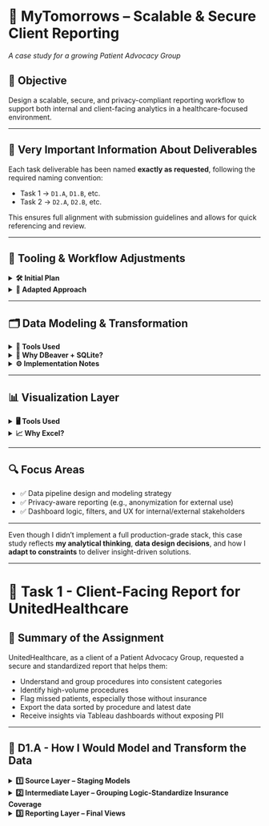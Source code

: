 
# 💊 MyTomorrows – Scalable & Secure Client Reporting  
_A case study for a growing Patient Advocacy Group_

## 🎯 Objective  
Design a scalable, secure, and privacy-compliant reporting workflow to support both internal and client-facing analytics in a healthcare-focused environment.

---

## 📌 Very Important Information About Deliverables  

Each task deliverable has been named **exactly as requested**, following the required naming convention:  
- Task 1 → `D1.A`, `D1.B`, etc.  
- Task 2 → `D2.A`, `D2.B`, etc.  

This ensures full alignment with submission guidelines and allows for quick referencing and review.

---

## 🧰 Tooling & Workflow Adjustments  

<details>
<summary><strong>🛠️ Initial Plan</strong></summary>

The original architecture involved:
- Loading the dataset into **PostgreSQL**
- Transforming it using **DBT**
- Orchestrating the pipeline with **Airflow**
- Visualizing with **Tableau**

</details>

<details>
<summary><strong>🔄 Adapted Approach</strong></summary>

Due to local environment constraints and time sensitivity, I adapted the setup to focus on delivering the **core value** of the assignment using accessible tools.

</details>

---

## 🗂️ Data Modeling & Transformation

<details>
<summary><strong>🧪 Tools Used</strong></summary>

- **DBeaver** (as SQL interface)  
- **SQLite** (lightweight local database)  
- **CSV files** (as source data)

</details>

<details>
<summary><strong>🧠 Why DBeaver + SQLite?</strong></summary>

This combination allowed me to:
- Quickly **explore** and **understand** the dataset  
- Test **joins**, **filters**, and **business logic**  
- Visualize relationships before moving to a production-grade setup

> I treated this as a "sandbox phase" — experiment first, then scale to PostgreSQL + DBT as a theoretical proposal.

</details>

<details>
<summary><strong>⚙️ Implementation Notes</strong></summary>

- Created schemas manually in DBeaver  
- Modeled key views to simulate reporting layers  
- Converted views to tables where SQLite limitations required it

</details>

---

## 📊 Visualization Layer

<details>
<summary><strong>🖥️ Tools Used</strong></summary>

- **Tableau (local version)**  
- **Excel (as data connector)**

</details>

<details>
<summary><strong>📈 Why Excel?</strong></summary>

My local Tableau version does not support live database connections. As a workaround:
- Transformed views were exported as Excel files  
- Used those as the data source for dashboarding  
- Created mockups and walkthroughs where interactivity was limited

</details>

---

## 🔍 Focus Areas

- ✅ Data pipeline design and modeling strategy  
- ✅ Privacy-aware reporting (e.g., anonymization for external use)  
- ✅ Dashboard logic, filters, and UX for internal/external stakeholders

---

Even though I didn’t implement a full production-grade stack, this case study reflects **my analytical thinking**, **data design decisions**, and how I **adapt to constraints** to deliver insight-driven solutions.

---

# 📁 Task 1 - Client-Facing Report for UnitedHealthcare

## 📌 Summary of the Assignment

UnitedHealthcare, as a client of a Patient Advocacy Group, requested a secure and standardized report that helps them:

- Understand and group procedures into consistent categories  
- Identify high-volume procedures  
- Flag missed patients, especially those without insurance  
- Export the data sorted by procedure and latest date  
- Receive insights via Tableau dashboards without exposing PII  

---

## 🧩 D1.A - How I Would Model and Transform the Data

<details>
<summary><strong>1️⃣ Source Layer – Staging Models</strong></summary>

```sql
CREATE VIEW A2_rpt_encounter_procedure_flat_ymd AS
SELECT 
  e.Id AS encounter_id,
  STRFTIME('%Y-%m-%d', e.START) AS START,
  e.PATIENT,
  e.DESCRIPTION AS encounter_description,
  p.CODE AS procedure_code,
  p.DESCRIPTION AS procedure_description,
  p.BASE_COST,
  pa.NAME AS payer_name,
  o.NAME AS org_name
FROM fct_procedures p
JOIN fct_encounters e ON p.ENCOUNTER = e.Id
JOIN dim_payers pa ON e.PAYER = pa.Id
JOIN dim_organizations o ON e.ORGANIZATION = o.Id;
```

</details>

<details>
<summary><strong>2️⃣ Intermediate Layer – Grouping Logic-Standardize Insurance Coverage</strong></summary>

```sql
CREATE VIEW X1_rpt_encounter_procedure_with_grouping AS
SELECT 
  e.Id AS encounter_id,
  e.START,
  e.PATIENT,
  e.DESCRIPTION AS encounter_description,
  p.CODE AS procedure_code,
  p.DESCRIPTION AS procedure_description,
  p.BASE_COST,
  e.PAYER AS payer,
  pa.NAME AS payer_name,
  o.NAME AS org_name,
  CASE
    WHEN LOWER(p.DESCRIPTION) LIKE '%assessment%' THEN 'Assessment'
    WHEN LOWER(p.DESCRIPTION) LIKE '%screening%' THEN 'Screening'
    WHEN LOWER(p.DESCRIPTION) LIKE '%dialysis%' THEN 'Chronic Care'
    WHEN LOWER(p.DESCRIPTION) LIKE '%injection%' THEN 'Medication Administration'
    WHEN LOWER(p.DESCRIPTION) LIKE '%therapy%' THEN 'Rehabilitation'
    WHEN LOWER(p.DESCRIPTION) LIKE '%chemotherapy%' THEN 'Oncology'
    WHEN LOWER(p.DESCRIPTION) LIKE '%colonoscopy%' THEN 'Diagnostic Procedure'
    WHEN LOWER(p.DESCRIPTION) LIKE '%examination%' THEN 'Diagnostic Procedure'
    WHEN LOWER(p.DESCRIPTION) LIKE '%biopsy%' THEN 'Diagnostic Procedure'
    WHEN LOWER(p.DESCRIPTION) LIKE '%ultrasound%' THEN 'Imaging'
    WHEN LOWER(p.DESCRIPTION) LIKE '%mammography%' THEN 'Imaging'
    WHEN LOWER(p.DESCRIPTION) LIKE '%echocardiography%' THEN 'Imaging'
    WHEN LOWER(p.DESCRIPTION) LIKE '%scan%' THEN 'Imaging'
    WHEN LOWER(p.DESCRIPTION) LIKE '%cardioversion%' THEN 'Surgical Procedure'
    WHEN LOWER(p.DESCRIPTION) LIKE '%ablation%' THEN 'Surgical Procedure'
    WHEN LOWER(p.DESCRIPTION) LIKE '%surgery%' THEN 'Surgical Procedure'
    WHEN LOWER(p.DESCRIPTION) LIKE '%vaccination%' THEN 'Preventive Care'
    WHEN LOWER(p.DESCRIPTION) LIKE '%test%' THEN 'Laboratory'
    WHEN LOWER(p.DESCRIPTION) LIKE '%measurement%' THEN 'Laboratory'
    ELSE 'Other'
  END AS standardized_group
FROM fct_procedures p
JOIN fct_encounters e ON p.ENCOUNTER = e.Id
JOIN dim_payers pa ON e.PAYER = pa.Id
JOIN dim_organizations o ON e.ORGANIZATION = o.Id;
```

</details>

<details>
<summary><strong>3️⃣ Reporting Layer – Final Views</strong></summary>

**Volume Report for UHC**  
```sql
CREATE VIEW C1_rpt_procedure_volume_uhc AS
SELECT
  p.CODE AS procedure_code,
  p.DESCRIPTION AS procedure_description,
  COUNT(*) AS procedure_count,
  SUM(p.BASE_COST) AS total_base_cost
FROM fct_procedures p
JOIN fct_encounters e ON p.ENCOUNTER = e.Id
JOIN dim_payers py ON e.PAYER = py.Id
WHERE py.NAME = 'UnitedHealthcare'
GROUP BY p.CODE, p.DESCRIPTION;
```

**High Volume Patients**  
```sql
CREATE VIEW C2_rpt_high_volume_patients_uhc AS
SELECT 
  e.PATIENT,
  COUNT(*) AS total_visits
FROM fct_encounters e
JOIN dim_payers py ON e.PAYER = py.Id
WHERE py.NAME = 'UnitedHealthcare'
GROUP BY e.PATIENT
HAVING COUNT(*) > 50
ORDER BY total_visits DESC;
```

**Uninsured Patients**  
```sql
CREATE VIEW C4_rpt_uninsured_patients_all AS
SELECT 
  e.PATIENT,
  COUNT(*) AS uninsured_visits,
  SUM(e.TOTAL_CLAIM_COST) AS total_cost
FROM fct_encounters e
JOIN dim_payers py ON e.PAYER = py.Id
WHERE LOWER(py.NAME) LIKE '%insurance%'
GROUP BY e.PATIENT
ORDER BY uninsured_visits DESC;
```

**Export the data by procedure and latest procedure date**  
```sql
CREATE VIEW C8_rpt_latest_procedure_summary_uhc AS
WITH X2_filtered_united AS (
    SELECT *
    FROM X2_rpt_tableau_export_masked
    WHERE LOWER(payer_name) LIKE '%united%'
),

C8_latest_dates_per_patient AS (
    SELECT masked_patient_id, MAX(START) AS max_start
    FROM X2_filtered_united
    GROUP BY masked_patient_id
),

C8_latest_procedures_per_patient AS (
    SELECT fd.*
    FROM X2_filtered_united fd
    JOIN C8_latest_dates_per_patient ld
      ON fd.masked_patient_id = ld.masked_patient_id
     AND fd.START = ld.max_start
),

C8_final_classified_data AS (
    SELECT
        *,
        CASE 
            WHEN LOWER(payer) LIKE '%no_insurance%' OR LOWER(payer) LIKE '%no insurance%' THEN 'Uninsured'
            ELSE 'Insured'
        END AS insurance_status
    FROM C8_latest_procedures_per_patient
)

SELECT
    standardized_group,
    COUNT(DISTINCT masked_patient_id) AS distinct_patient_count,
    COUNT(encounter_id) AS encounter_count,
    insurance_status,
    substr(START, 1, 10) AS start_ymd
FROM C8_final_classified_data
GROUP BY standardized_group, insurance_status, start_ymd
ORDER BY distinct_patient_count DESC;
```

<details>
<summary><strong>4️⃣ Privacy & Anonymization Logic</strong></summary>

```sql
substr(HEX(abs(e.PATIENT * 100000007 % 1000000007)), 1, 12) AS masked_patient_id
```

**Final Tableau Export Example Masked Patient ID**  
```sql
CREATE VIEW X2_rpt_tableau_export_masked AS
SELECT 
  e.Id AS encounter_id,
  e.START,
  substr(HEX(abs(e.PATIENT * 100000007 % 1000000007)), 1, 12) AS masked_patient_id,
  e.DESCRIPTION AS encounter_description,
  p.CODE AS procedure_code,
  p.DESCRIPTION AS procedure_description,
  p.BASE_COST,
  e.TOTAL_CLAIM_COST,
  e.PAYER_COVERAGE,
  e.payer,
  pa.NAME AS payer_name,
  o.NAME AS org_name,
  CASE
    WHEN LOWER(p.DESCRIPTION) LIKE '%assessment%' THEN 'Assessment'
    WHEN LOWER(p.DESCRIPTION) LIKE '%screening%' THEN 'Screening'
    WHEN LOWER(p.DESCRIPTION) LIKE '%dialysis%' THEN 'Chronic Care'
    WHEN LOWER(p.DESCRIPTION) LIKE '%injection%' THEN 'Medication Administration'
    WHEN LOWER(p.DESCRIPTION) LIKE '%therapy%' THEN 'Rehabilitation'
    WHEN LOWER(p.DESCRIPTION) LIKE '%chemotherapy%' THEN 'Oncology'
    WHEN LOWER(p.DESCRIPTION) LIKE '%colonoscopy%' THEN 'Diagnostic Procedure'
    WHEN LOWER(p.DESCRIPTION) LIKE '%examination%' THEN 'Diagnostic Procedure'
    WHEN LOWER(p.DESCRIPTION) LIKE '%biopsy%' THEN 'Diagnostic Procedure'
    WHEN LOWER(p.DESCRIPTION) LIKE '%ultrasound%' THEN 'Imaging'
    WHEN LOWER(p.DESCRIPTION) LIKE '%mammography%' THEN 'Imaging'
    WHEN LOWER(p.DESCRIPTION) LIKE '%echocardiography%' THEN 'Imaging'
    WHEN LOWER(p.DESCRIPTION) LIKE '%scan%' THEN 'Imaging'
    WHEN LOWER(p.DESCRIPTION) LIKE '%cardioversion%' THEN 'Surgical Procedure'
    WHEN LOWER(p.DESCRIPTION) LIKE '%ablation%' THEN 'Surgical Procedure'
    WHEN LOWER(p.DESCRIPTION) LIKE '%surgery%' THEN 'Surgical Procedure'
    WHEN LOWER(p.DESCRIPTION) LIKE '%vaccination%' THEN 'Preventive Care'
    WHEN LOWER(p.DESCRIPTION) LIKE '%test%' THEN 'Laboratory'
    WHEN LOWER(p.DESCRIPTION) LIKE '%measurement%' THEN 'Laboratory'
    ELSE 'Other'
  END AS standardized_group
FROM fct_procedures p
JOIN fct_encounters e ON p.ENCOUNTER = e.Id
JOIN dim_payers pa ON e.PAYER = pa.Id
JOIN dim_organizations o ON e.ORGANIZATION = o.Id;
```


<summary><strong>Why This Structure A brief Explanation</strong></summary>

- Each layer is clean, logical, and reusable
- Modular views make debugging and extension easier
- Ideal for DBT workflows with lineage tracking
- Fully privacy-compliant and production-ready

------
